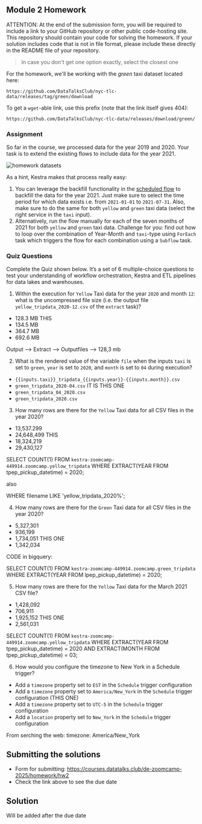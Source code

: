 ## Module 2 Homework

ATTENTION: At the end of the submission form, you will be required to include a link to your GitHub repository or other public code-hosting site. This repository should contain your code for solving the homework. If your solution includes code that is not in file format, please include these directly in the README file of your repository.

> In case you don't get one option exactly, select the closest one 

For the homework, we'll be working with the _green_ taxi dataset located here:

`https://github.com/DataTalksClub/nyc-tlc-data/releases/tag/green/download`

To get a `wget`-able link, use this prefix (note that the link itself gives 404):

`https://github.com/DataTalksClub/nyc-tlc-data/releases/download/green/`

### Assignment

So far in the course, we processed data for the year 2019 and 2020. Your task is to extend the existing flows to include data for the year 2021.

![homework datasets](../../../02-workflow-orchestration/images/homework.png)

As a hint, Kestra makes that process really easy:
1. You can leverage the backfill functionality in the [scheduled flow](../../../02-workflow-orchestration/flows/06_gcp_taxi_scheduled.yaml) to backfill the data for the year 2021. Just make sure to select the time period for which data exists i.e. from `2021-01-01` to `2021-07-31`. Also, make sure to do the same for both `yellow` and `green` taxi data (select the right service in the `taxi` input).
2. Alternatively, run the flow manually for each of the seven months of 2021 for both `yellow` and `green` taxi data. Challenge for you: find out how to loop over the combination of Year-Month and `taxi`-type using `ForEach` task which triggers the flow for each combination using a `Subflow` task.

### Quiz Questions

Complete the Quiz shown below. It’s a set of 6 multiple-choice questions to test your understanding of workflow orchestration, Kestra and ETL pipelines for data lakes and warehouses.

1) Within the execution for `Yellow` Taxi data for the year `2020` and month `12`: what is the uncompressed file size (i.e. the output file `yellow_tripdata_2020-12.csv` of the `extract` task)?
- 128.3 MB  THIS
- 134.5 MB
- 364.7 MB
- 692.6 MB

Output --> Extract --> Outputfiles --> 128,3 mb

2) What is the rendered value of the variable `file` when the inputs `taxi` is set to `green`, `year` is set to `2020`, and `month` is set to `04` during execution?
- `{{inputs.taxi}}_tripdata_{{inputs.year}}-{{inputs.month}}.csv` 
- `green_tripdata_2020-04.csv`    IT IS THIS ONE    
- `green_tripdata_04_2020.csv`
- `green_tripdata_2020.csv`

3) How many rows are there for the `Yellow` Taxi data for all CSV files in the year 2020?
- 13,537.299
- 24,648,499  THIS
- 18,324,219
- 29,430,127

SELECT COUNT(1) 
FROM `kestra-zoomcamp-449914.zoomcamp.yellow_tripdata` 
WHERE EXTRACT(YEAR FROM tpep_pickup_datetime) = 2020;

also

WHERE filename LIKE 'yellow_tripdata_2020%';

4) How many rows are there for the `Green` Taxi data for all CSV files in the year 2020?
- 5,327,301
- 936,199
- 1,734,051   THIS ONE
- 1,342,034

CODE in bigquery:

SELECT COUNT(1) 
FROM `kestra-zoomcamp-449914.zoomcamp.green_tripdata` 
WHERE EXTRACT(YEAR FROM lpep_pickup_datetime) = 2020;

5) How many rows are there for the `Yellow` Taxi data for the March 2021 CSV file?
- 1,428,092
- 706,911
- 1,925,152  THIS ONE
- 2,561,031

SELECT COUNT(1) 
FROM `kestra-zoomcamp-449914.zoomcamp.yellow_tripdata` 
WHERE EXTRACT(YEAR FROM tpep_pickup_datetime) = 2020
AND EXTRACT(MONTH FROM tpep_pickup_datetime) = 03;

6) How would you configure the timezone to New York in a Schedule trigger?
- Add a `timezone` property set to `EST` in the `Schedule` trigger configuration  
- Add a `timezone` property set to `America/New_York` in the `Schedule` trigger configuration (THIS ONE)
- Add a `timezone` property set to `UTC-5` in the `Schedule` trigger configuration
- Add a `location` property set to `New_York` in the `Schedule` trigger configuration  

From serching the web:   timezone: America/New_York

## Submitting the solutions

* Form for submitting: https://courses.datatalks.club/de-zoomcamp-2025/homework/hw2
* Check the link above to see the due date

## Solution

Will be added after the due date
